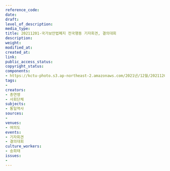 ```yaml
---
reference_code: 
date: 
draft: 
level_of_description: 
media_type: 
title: 20211201-국가보안법폐지 전국행동 기자회견, 결의대회
description: 
weight: 
modified_at: 
created_at: 
link: 
public_access_status: 
copyright_status: 
components:
- https://kctu-photo.s3.ap-northeast-2.amazonaws.com/2021년/12월/20211201-국가보안법폐지+전국행동+기자회견,+결의대회/_1D20195.jpg
tags:
- 
creators:
- 총연맹
- 사회단체
subjects:
- 통일역사
sources:
- 
venues:
- 여의도
events:
- 기자회견
- 결의대회
culture_workers:
- 송희태
issues:
- 
---
```

